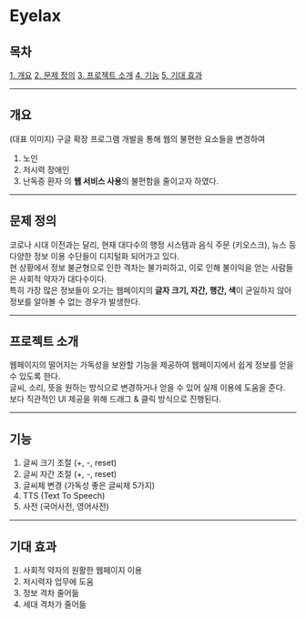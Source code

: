 # Eyelax

## 목차
[1. 개요](#개요)
[2. 문제 정의](#문제-정의)
[3. 프로젝트 소개](#프로젝트-소개)
[4. 기능](#기능)
[5. 기대 효과](#기대-효과)

- - -

## 개요
(대표 이미지)
구글 확장 프로그램 개발을 통해 웹의 불편한 요소들을 변경하여
1. 노인
2. 저시력 장애인
3. 난독증 환자
의 **웹 서비스 사용**의 불편함을 줄이고자 하였다.

- - -

## 문제 정의
코로나 시대 이전과는 달리, 현재 대다수의 행정 시스템과 음식 주문 (키오스크), 뉴스 등 다양한 정보 이용 수단들이 디지털화 되어가고 있다.   
현 상황에서 정보 불균형으로 인한 격차는 불가피하고, 이로 인해 불이익을 얻는 사람들은 사회적 약자가 대다수이다.   
특히 가장 많은 정보들이 오가는 웹페이지의 **글자 크기, 자간, 행간, 색**이 균일하지 않아 정보를 알아볼 수 없는 경우가 발생한다.   

- - -

## 프로젝트 소개
웹페이지의 떨어지는 가독성을 보완할 기능을 제공하여 웹페이지에서 쉽게 정보를 얻을 수 있도록 한다.   
글씨, 소리, 뜻을 원하는 방식으로 변경하거나 얻을 수 있어 실제 이용에 도움을 준다.   
보다 직관적인 UI 제공을 위해 드래그 & 클릭 방식으로 진행된다.

- - -

## 기능
1. 글씨 크기 조절 (+, -, reset)
2. 글씨 자간 조절 (+, -, reset)
3. 글씨체 변경 (가독성 좋은 글씨체 5가지)
4. TTS (Text To Speech)
5. 사전 (국어사전, 영어사전)

- - -

## 기대 효과
1. 사회적 약자의 원활한 웹페이지 이용
2. 저시력자 업무에 도움
3. 정보 격차 줄어듦
4. 세대 격차가 줄어듦
